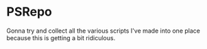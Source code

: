 # PSRepo
Gonna try and collect all the various scripts I've made into one place because this is getting a bit ridiculous.
